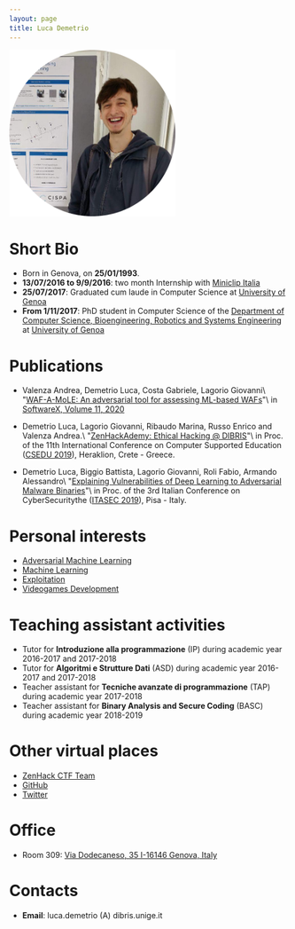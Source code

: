 ```yaml
---
layout: page
title: Luca Demetrio
---
```


<img src="/pics/demetrio.png" alt="Ops, something went wrong. This picture is missing!" width="300"/>

# Short Bio
* Born in Genova, on **25/01/1993**.
* **13/07/2016 to 9/9/2016**: two month Internship with [Miniclip Italia](https://corporate.miniclip.com/where-we-are/)
* **25/07/2017**: Graduated cum laude in Computer Science at [University of Genoa](https://en.wikipedia.org/wiki/University_of_Genoa)
* **From 1/11/2017**: PhD student in Computer Science of the [Department of Computer Science, Bioengineering, Robotics and Systems Engineering](http://www.dibris.unige.it/) at [University of Genoa](https://en.wikipedia.org/wiki/University_of_Genoa)

# Publications

* Valenza Andrea, Demetrio Luca, Costa Gabriele, Lagorio Giovanni\\
"[WAF-A-MoLE: An adversarial tool for assessing ML-based WAFs](https://doi.org/10.1016/j.softx.2019.100367)"\\
in [SoftwareX, Volume 11, 2020](https://www.sciencedirect.com/journal/softwarex)

* Demetrio Luca, Lagorio Giovanni, Ribaudo Marina, Russo Enrico and Valenza Andrea.\\
"[ZenHackAdemy: Ethical Hacking @ DIBRIS](http://insticc.org/node/TechnicalProgram/csedu/presentationDetails/77471)"\\
in Proc. of the 11th International Conference on Computer Supported Education ([CSEDU 2019](http://www.csedu.org/)), Heraklion, Crete - Greece.

* Demetrio Luca, Biggio Battista, Lagorio Giovanni, Roli Fabio, Armando Alessandro\\
"[Explaining Vulnerabilities of Deep Learning to Adversarial Malware Binaries](https://arxiv.org/abs/1901.03583)"\\
in Proc. of the 3rd Italian Conference on CyberSecuritythe ([ITASEC 2019](https://www.itasec.it/)), Pisa - Italy.

# Personal interests
* [Adversarial Machine Learning](https://en.wikipedia.org/wiki/Adversarial_machine_learning)
* [Machine Learning](https://en.wikipedia.org/wiki/Machine_learning)
* [Exploitation](https://en.wikipedia.org/wiki/Exploit_(computer_security))
* [Videogames Development](https://en.wikipedia.org/wiki/Video_game_development)

# Teaching assistant activities
* Tutor for **Introduzione alla programmazione** (IP) during academic year 2016-2017 and 2017-2018
* Tutor for **Algoritmi e Strutture Dati** (ASD) during academic year 2016-2017 and 2017-2018
* Teacher assistant for **Tecniche avanzate di programmazione** (TAP) during academic year 2017-2018
* Teacher assistant for **Binary Analysis and Secure Coding** (BASC) during academic year 2018-2019


# Other virtual places
* [ZenHack CTF Team](https://zenhack.it)
* [GitHub](https://github.com/zangobot)
* [Twitter](https://twitter.com/zangobot)

# Office
* Room 309: [Via Dodecaneso, 35 I-16146 Genova, Italy](https://www.google.com/maps/place/Universit%C3%A0+degli+Studi+di+Genova+-+Dipartimento+di+Informatica,+Bioingegneria,+Robotica+e+Ingegneria+dei+Sistemi/@44.4033504,8.9718396,17.37z/data=!4m5!3m4!1s0x0:0x36191c714ef37673!8m2!3d44.4032971!4d8.9723245?hl=en-US)

# Contacts
* **Email**: luca.demetrio (A) dibris.unige.it
